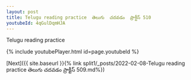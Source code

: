 ```yaml
---
layout: post
title: Telugu reading practice  తెలుగు  చదవడం  ప్రాక్టీస్ 510
youtubeId: 4qGulDqmHJA
---
```

 
 
Telugu reading practice
 
 
 
 
 


{% include youtubePlayer.html id=page.youtubeId %}
 
[Next]({{ site.baseurl }}{% link  split1/_posts/2022-02-08-Telugu reading practice  తెలుగు  చదవడం  ప్రాక్టీస్ 509.md%})
 

